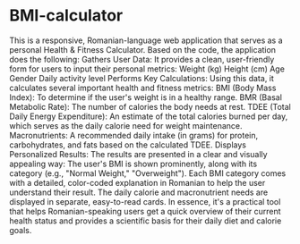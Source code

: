 # BMI-calculator

This is a responsive, Romanian-language web application that serves as a personal Health & Fitness Calculator.
Based on the code, the application does the following:
Gathers User Data: It provides a clean, user-friendly form for users to input their personal metrics:
Weight (kg)
Height (cm)
Age
Gender
Daily activity level
Performs Key Calculations: Using this data, it calculates several important health and fitness metrics:
BMI (Body Mass Index): To determine if the user's weight is in a healthy range.
BMR (Basal Metabolic Rate): The number of calories the body needs at rest.
TDEE (Total Daily Energy Expenditure): An estimate of the total calories burned per day, which serves as the daily calorie need for weight maintenance.
Macronutrients: A recommended daily intake (in grams) for protein, carbohydrates, and fats based on the calculated TDEE.
Displays Personalized Results: The results are presented in a clear and visually appealing way:
The user's BMI is shown prominently, along with its category (e.g., "Normal Weight," "Overweight").
Each BMI category comes with a detailed, color-coded explanation in Romanian to help the user understand their result.
The daily calorie and macronutrient needs are displayed in separate, easy-to-read cards.
In essence, it's a practical tool that helps Romanian-speaking users get a quick overview of their current health status and provides a scientific basis for their daily diet and calorie goals.

